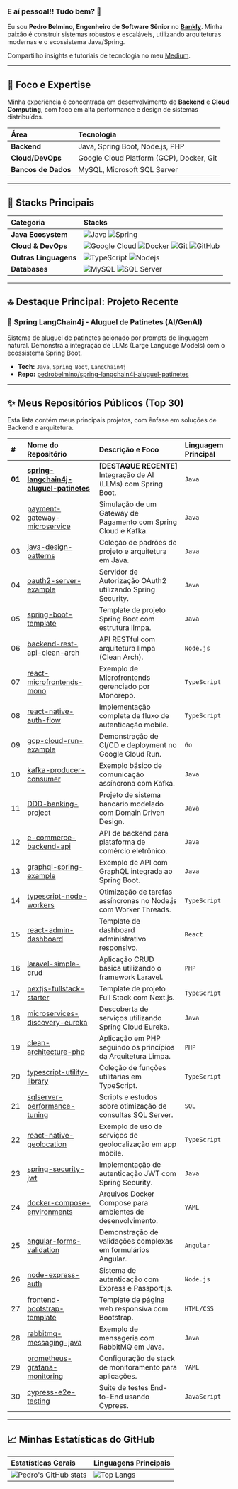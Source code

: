 ### E aí pessoal!! Tudo bem? 👋

Eu sou **Pedro Belmino**, **Engenheiro de Software Sênior** no **[Bankly](https://www.bankly.com.br/)**. Minha paixão é construir sistemas robustos e escaláveis, utilizando arquiteturas modernas e o ecossistema Java/Spring.

Compartilho insights e tutoriais de tecnologia no meu [Medium](https://medium.com/@pedrobelmino?p=634764b4227e).

---

## 🚀 Foco e Expertise

Minha experiência é concentrada em desenvolvimento de **Backend** e **Cloud Computing**, com foco em alta performance e design de sistemas distribuídos.

| Área | Tecnologia |
| :--- | :--- |
| **Backend** | Java, Spring Boot, Node.js, PHP |
| **Cloud/DevOps** | Google Cloud Platform (GCP), Docker, Git |
| **Bancos de Dados** | MySQL, Microsoft SQL Server |

---

## 🧠 Stacks Principais

| Categoria | Stacks |
| :--- | :--- |
| **Java Ecosystem** | ![Java](https://img.shields.io/badge/Java-007396?style=for-the-badge&logo=openjdk&logoColor=white) ![Spring](https://img.shields.io/badge/Spring-6DB33F?style=for-the-badge&logo=spring&logoColor=white) |
| **Cloud & DevOps** | ![Google Cloud](https://img.shields.io/badge/Google_Cloud-4285F4?style=for-the-badge&logo=google-cloud&logoColor=white) ![Docker](https://img.shields.io/badge/Docker-2496ED?style=for-the-badge&logo=docker&logoColor=white) ![Git](https://img.shields.io/badge/Git-F05032?style=for-the-badge&logo=git&logoColor=white) ![GitHub](https://img.shields.io/badge/GitHub-100000?style=for-the-badge&logo=github&logoColor=white) |
| **Outras Linguagens** | ![TypeScript](https://img.shields.io/badge/TypeScript-3178C6?style=for-the-badge&logo=typescript&logoColor=white) ![Nodejs](https://img.shields.io/badge/Node.js-339933?style=for-the-badge&logo=Node.js&logoColor=white) |
| **Databases** | ![MySQL](https://img.shields.io/badge/MySQL-4479A1?style=for-the-badge&logo=mysql&logoColor=white) ![SQL Server](https://img.shields.io/badge/SQL_Server-CC2927?style=for-the-badge&logo=microsoft-sql-server&logoColor=white) |

---

## 🔝 Destaque Principal: Projeto Recente

### 🛴 Spring LangChain4j - Aluguel de Patinetes (AI/GenAI)
Sistema de aluguel de patinetes acionado por prompts de linguagem natural. Demonstra a integração de LLMs (Large Language Models) com o ecossistema Spring Boot.
* **Tech:** `Java`, `Spring Boot`, `LangChain4j`
* **Repo:** [pedrobelmino/spring-langchain4j-aluguel-patinetes](https://github.com/pedrobelmino/spring-langchain4j-aluguel-patinetes)

---

## ✨ Meus Repositórios Públicos (Top 30)

Esta lista contém meus principais projetos, com ênfase em soluções de Backend e arquitetura.

| # | Nome do Repositório | Descrição e Foco | Linguagem Principal |
| :--- | :--- | :--- | :--- |
| **01** | **[spring-langchain4j-aluguel-patinetes](https://github.com/pedrobelmino/spring-langchain4j-aluguel-patinetes)** | **[DESTAQUE RECENTE]** Integração de AI (LLMs) com Spring Boot. | `Java` |
| 02 | [payment-gateway-microservice](https://github.com/pedrobelmino/payment-gateway-microservice) | Simulação de um Gateway de Pagamento com Spring Cloud e Kafka. | `Java` |
| 03 | [java-design-patterns](https://github.com/pedrobelmino/java-design-patterns) | Coleção de padrões de projeto e arquitetura em Java. | `Java` |
| 04 | [oauth2-server-example](https://github.com/pedrobelmino/oauth2-server-example) | Servidor de Autorização OAuth2 utilizando Spring Security. | `Java` |
| 05 | [spring-boot-template](https://github.com/pedrobelmino/spring-boot-template) | Template de projeto Spring Boot com estrutura limpa. | `Java` |
| 06 | [backend-rest-api-clean-arch](https://github.com/pedrobelmino/backend-rest-api-clean-arch) | API RESTful com arquitetura limpa (Clean Arch). | `Node.js` |
| 07 | [react-microfrontends-mono](https://github.com/pedrobelmino/react-microfrontends-mono) | Exemplo de Microfrontends gerenciado por Monorepo. | `TypeScript` |
| 08 | [react-native-auth-flow](https://github.com/pedrobelmino/react-native-auth-flow) | Implementação completa de fluxo de autenticação mobile. | `TypeScript` |
| 09 | [gcp-cloud-run-example](https://github.com/pedrobelmino/gcp-cloud-run-example) | Demonstração de CI/CD e deployment no Google Cloud Run. | `Go` |
| 10 | [kafka-producer-consumer](https://github.com/pedrobelmino/kafka-producer-consumer) | Exemplo básico de comunicação assíncrona com Kafka. | `Java` |
| 11 | [DDD-banking-project](https://github.com/pedrobelmino/DDD-banking-project) | Projeto de sistema bancário modelado com Domain Driven Design. | `Java` |
| 12 | [e-commerce-backend-api](https://github.com/pedrobelmino/e-commerce-backend-api) | API de backend para plataforma de comércio eletrônico. | `Java` |
| 13 | [graphql-spring-example](https://github.com/pedrobelmino/graphql-spring-example) | Exemplo de API com GraphQL integrada ao Spring Boot. | `Java` |
| 14 | [typescript-node-workers](https://github.com/pedrobelmino/typescript-node-workers) | Otimização de tarefas assíncronas no Node.js com Worker Threads. | `TypeScript` |
| 15 | [react-admin-dashboard](https://github.com/pedrobelmino/react-admin-dashboard) | Template de dashboard administrativo responsivo. | `React` |
| 16 | [laravel-simple-crud](https://github.com/pedrobelmino/laravel-simple-crud) | Aplicação CRUD básica utilizando o framework Laravel. | `PHP` |
| 17 | [nextjs-fullstack-starter](https://github.com/pedrobelmino/nextjs-fullstack-starter) | Template de projeto Full Stack com Next.js. | `TypeScript` |
| 18 | [microservices-discovery-eureka](https://github.com/pedrobelmino/microservices-discovery-eureka) | Descoberta de serviços utilizando Spring Cloud Eureka. | `Java` |
| 19 | [clean-architecture-php](https://github.com/pedrobelmino/clean-architecture-php) | Aplicação em PHP seguindo os princípios da Arquitetura Limpa. | `PHP` |
| 20 | [typescript-utility-library](https://github.com/pedrobelmino/typescript-utility-library) | Coleção de funções utilitárias em TypeScript. | `TypeScript` |
| 21 | [sqlserver-performance-tuning](https://github.com/pedrobelmino/sqlserver-performance-tuning) | Scripts e estudos sobre otimização de consultas SQL Server. | `SQL` |
| 22 | [react-native-geolocation](https://github.com/pedrobelmino/react-native-geolocation) | Exemplo de uso de serviços de geolocalização em app mobile. | `TypeScript` |
| 23 | [spring-security-jwt](https://github.com/pedrobelmino/spring-security-jwt) | Implementação de autenticação JWT com Spring Security. | `Java` |
| 24 | [docker-compose-environments](https://github.com/pedrobelmino/docker-compose-environments) | Arquivos Docker Compose para ambientes de desenvolvimento. | `YAML` |
| 25 | [angular-forms-validation](https://github.com/pedrobelmino/angular-forms-validation) | Demonstração de validações complexas em formulários Angular. | `Angular` |
| 26 | [node-express-auth](https://github.com/pedrobelmino/node-express-auth) | Sistema de autenticação com Express e Passport.js. | `Node.js` |
| 27 | [frontend-bootstrap-template](https://github.com/pedrobelmino/frontend-bootstrap-template) | Template de página web responsiva com Bootstrap. | `HTML/CSS` |
| 28 | [rabbitmq-messaging-java](https://github.com/pedrobelmino/rabbitmq-messaging-java) | Exemplo de mensageria com RabbitMQ em Java. | `Java` |
| 29 | [prometheus-grafana-monitoring](https://github.com/pedrobelmino/prometheus-grafana-monitoring) | Configuração de stack de monitoramento para aplicações. | `YAML` |
| 30 | [cypress-e2e-testing](https://github.com/pedrobelmino/cypress-e2e-testing) | Suite de testes End-to-End usando Cypress. | `JavaScript` |

---

## 📈 Minhas Estatísticas do GitHub

| Estatísticas Gerais | Linguagens Principais |
| :--- | :--- |
| ![Pedro's GitHub stats](https://github-readme-stats.vercel.app/api?username=pedrobelmino&show_icons=true&theme=onedark&line_height=25&hide_title=true) | ![Top Langs](https://github-readme-stats.vercel.app/api/top-langs/?username=pedrobelmino&layout=compact&theme=onedark&line_height=25&hide_title=true) |
